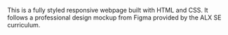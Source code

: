 This is a fully styled responsive webpage built with HTML and CSS. It follows a professional design mockup from Figma provided by the ALX SE curriculum.
